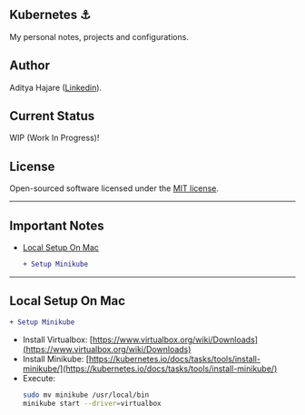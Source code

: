 ## Kubernetes :anchor:
My personal notes, projects and configurations.

## Author
Aditya Hajare ([Linkedin](https://in.linkedin.com/in/aditya-hajare)).

## Current Status
WIP (Work In Progress)!

## License
Open-sourced software licensed under the [MIT license](http://opensource.org/licenses/MIT).

----------------------------------------

## Important Notes
- [Local Setup On Mac](#local-setup-on-mac)
    ```diff
    + Setup Minikube
    ```

----------------------------------------

## Local Setup On Mac
```diff
+ Setup Minikube
```
- Install Virtualbox: [https://www.virtualbox.org/wiki/Downloads](https://www.virtualbox.org/wiki/Downloads)
- Install Minikube: [https://kubernetes.io/docs/tasks/tools/install-minikube/](https://kubernetes.io/docs/tasks/tools/install-minikube/)
- Execute:
    ```sh
    sudo mv minikube /usr/local/bin
    minikube start --driver=virtualbox
    ```